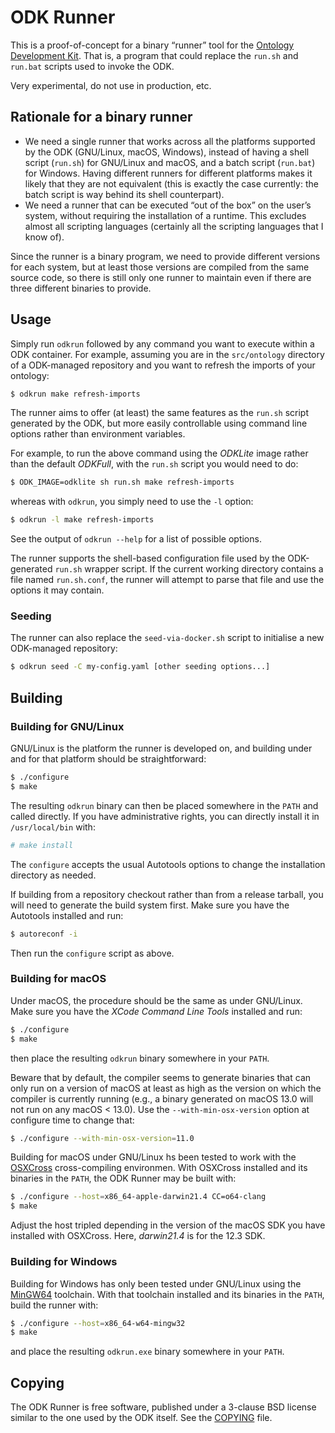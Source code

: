 ODK Runner
==========

This is a proof-of-concept for a binary “runner” tool for the [Ontology
Development Kit](https://github.com/INCATools/ontology-development-kit).
That is, a program that could replace the `run.sh` and `run.bat` scripts
used to invoke the ODK.

Very experimental, do not use in production, etc.

Rationale for a binary runner
-----------------------------
* We need a single runner that works across all the platforms supported
  by the ODK (GNU/Linux, macOS, Windows), instead of having a shell
  script (`run.sh`) for GNU/Linux and macOS, and a batch script
  (`run.bat`) for Windows. Having different runners for different
  platforms makes it likely that they are not equivalent (this is
  exactly the case currently: the batch script is way behind its shell
  counterpart).
* We need a runner that can be executed “out of the box” on the user’s
  system, without requiring the installation of a runtime. This excludes
  almost all scripting languages (certainly all the scripting languages
  that I know of).

Since the runner is a binary program, we need to provide different
versions for each system, but at least those versions are compiled from
the same source code, so there is still only one runner to maintain even
if there are three different binaries to provide.

Usage
-----
Simply run `odkrun` followed by any command you want to execute within a
ODK container. For example, assuming you are in the `src/ontology`
directory of a ODK-managed repository and you want to refresh the
imports of your ontology:

```sh
$ odkrun make refresh-imports
```

The runner aims to offer (at least) the same features as the `run.sh`
script generated by the ODK, but more easily controllable using command
line options rather than environment variables.

For example, to run the above command using the _ODKLite_ image rather
than the default _ODKFull_, with the `run.sh` script you would need to
do:

```sh
$ ODK_IMAGE=odklite sh run.sh make refresh-imports
```

whereas with `odkrun`, you simply need to use the `-l` option:

```sh
$ odkrun -l make refresh-imports
```

See the output of `odkrun --help` for a list of possible options.

The runner supports the shell-based configuration file used by the
ODK-generated `run.sh` wrapper script. If the current working directory
contains a file named `run.sh.conf`, the runner will attempt to parse
that file and use the options it may contain.

### Seeding

The runner can also replace the `seed-via-docker.sh` script to
initialise a new ODK-managed repository:

```sh
$ odkrun seed -C my-config.yaml [other seeding options...]
```

Building
--------

### Building for GNU/Linux

GNU/Linux is the platform the runner is developed on, and building under
and for that platform should be straightforward:

```sh
$ ./configure
$ make
```

The resulting `odkrun` binary can then be placed somewhere in the `PATH`
and called directly. If you have administrative rights, you can directly
install it in `/usr/local/bin` with:

```sh
# make install
```

The `configure` accepts the usual Autotools options to change the
installation directory as needed.

If building from a repository checkout rather than from a release
tarball, you will need to generate the build system first. Make sure you
have the Autotools installed and run:

```sh
$ autoreconf -i
```

Then run the `configure` script as above.

### Building for macOS

Under macOS, the procedure should be the same as under GNU/Linux. Make
sure you have the _XCode Command Line Tools_ installed and run:

```sh
$ ./configure
$ make
```

then place the resulting `odkrun` binary somewhere in your `PATH`.

Beware that by default, the compiler seems to generate binaries that can
only run on a version of macOS at least as high as the version on which
the compiler is currently running (e.g., a binary generated on macOS
13.0 will not run on any macOS < 13.0). Use the `--with-min-osx-version`
option at configure time to change that:

```sh
$ ./configure --with-min-osx-version=11.0
```

Building for macOS under GNU/Linux hs been tested to work with the
[OSXCross](https://github.com/tpoechtrager/osxcross) cross-compiling
environmen. With OSXCross installed and its binaries in the `PATH`, the
ODK Runner may be built with:

```sh
$ ./configure --host=x86_64-apple-darwin21.4 CC=o64-clang
$ make
```

Adjust the host tripled depending in the version of the macOS SDK you
have installed with OSXCross. Here, _darwin21.4_ is for the 12.3 SDK.

### Building for Windows

Building for Windows has only been tested under GNU/Linux using the
[MinGW64](https://www.mingw-w64.org/) toolchain. With that toolchain
installed and its binaries in the `PATH`, build the runner with:

```sh
$ ./configure --host=x86_64-w64-mingw32
$ make
```

and place the resulting `odkrun.exe` binary somewhere in your `PATH`.

Copying
-------
The ODK Runner is free software, published under a 3-clause BSD license
similar to the one used by the ODK itself. See the [COPYING](COPYING)
file.
